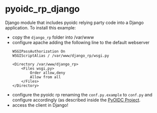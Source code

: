 pyoidc_rp_django
================

Django module that includes pyoidc relying party code into a Django application.
To install this example:
 * copy the ``django_rp`` folder into /var/www
 * configure apache adding the following line to the default webserver
   ```
   WSGIPassAuthorization On
   WSGIScriptAlias / /var/www/django_rp/wsgi.py

   <Directory /var/www/django_rp>
       <Files wsgi.py>
           Order allow,deny
           Allow from all
       </Files>
   </Directory>
   ```
 * configure the pyoidc rp renaming the ``conf.py.example`` to ``conf.py`` and configure
   accordingly (as described inside the [PyOIDC Project](https://github.com/rohe/pyoidc).
 * access the client in Django!
